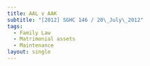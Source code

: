 ```yaml
---
title: AAL v AAK
subtitle: "[2012] SGHC 146 / 20\_July\_2012"
tags:
  - Family Law
  - Matrimonial assets
  - Maintenance
layout: single
---
```


